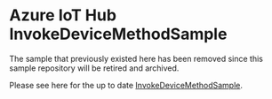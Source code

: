 # Azure IoT Hub InvokeDeviceMethodSample

The sample that previously existed here has been removed since this sample repository will be retired and archived.

Please see here for the up to date [InvokeDeviceMethodSample](https://github.com/Azure/azure-iot-sdk-csharp/blob/main/readme.md#samples).